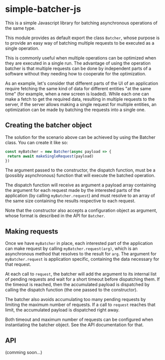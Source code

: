 simple-batcher-js
=================

This is a simple Javascript library for batching asynchronous operations of
the same type.

This module provides as default export the class `Batcher`, whose purpose is
to provide an easy way of batching multiple requests to be executed as a
single operation.

This is commonly useful when multiple operations can be optimized when they
are executed in a single run. The advantage of using the operation batcher is
that multiple requests can be done by independent parts of a software without
they needing how to cooperate for the optimization.

As an example, let's consider that different parts of the UI of an application
require fetching the same kind of data for different entities "at the same
time" (for example, when a new screen is loaded). While each one can make a
fetch to get the required data, resulting in multiple requests to the server,
if the server allows making a single request for multiple entities, an
optimization can be made by batching the requests into a single one.


Creating the batcher object
---------------------------

The solution for the scenario above can be achieved by using the Batcher
class. You can create it like so:

```js
const myBatcher = new Batcher(async payload => {
 return await makeSingleRequest(payload)
})
```

The argument passed to the constructor, the dispatch function, must be a
(possibly asynchronous) function that will execute the batched operation.

The dispatch function will receive as argument a payload array containing the
argument for each request made by the interested parts of the application (by
calling `myBatcher.request`) and must resolve to an array of the same size
containing the results respective to each request.

Note that the constructor also accepts a configuration object as argument,
whose format is described in the API for `Batcher`.


Making requests
---------------

Once we have `myBatcher` in place, each interested part of the application can
make request by calling `myBatcher.request(arg)`, which is an asynchronous
method that resolves to the result for `arg`. The argument for
`myBatcher.request` is application specific, containing the data necessary for
that request.

At each call to `request`, the batcher will add the argument to its internal
list of pending requests and wait for a short timeout before dispatching them.
If the timeout is reached, then the accumulated payload is dispatched by
calling the dispatch function (the one passed to the constructor).

The batcher also avoids accumulating too many pending requests by limiting the
maximum number of requests. If a call to `request` reaches that limit, the
accumulated payload is dispatched right away.

Both timeout and maximum number of requests can be configured when
instantiating the batcher object. See the API documentation for that.


API
---

(comming soon...)
